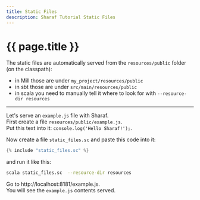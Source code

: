 ```yaml
---
title: Static Files
description: Sharaf Tutorial Static Files
---
```


# {{ page.title }}

The static files are automatically served from the `resources/public` folder (on the classpath):
- in Mill those are under `my_project/resources/public`
- in sbt those are under `src/main/resources/public`
- in scala you need to manually tell it where to look for with `--resource-dir resources`

---

Let's serve an `example.js` file with Sharaf.  
First create a file `resources/public/example.js`.  
Put this text into it: `console.log('Hello Sharaf!');`.

Now create a file `static_files.sc` and paste this code into it:
```scala
{% include "static_files.sc" %}
```

and run it like this:
```sh
scala static_files.sc  --resource-dir resources
```

Go to http://localhost:8181/example.js.  
You will see the `example.js` contents served.

